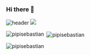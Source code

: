 ### Hi there 👋
![header](https://capsule-render.vercel.app/api?type=wave&color=auto&height=300&section=header&text=capsule%20render&fontSize=90)
<a href="https://velog.io/@sparkling0_0"><img src="https://img.shields.io/badge/Tech blog-20C997?style=flat-square&logo=Velog&&logoColor=white"/></a>
 

<p><img align="left" src="https://github-readme-stats.vercel.app/api/top-langs?username=pipisebastian&show_icons=true&locale=en&layout=compact" alt="pipisebastian" /></p>

<p>&nbsp;<img align="center" src="https://github-readme-stats.vercel.app/api?username=pipisebastian&show_icons=true&locale=en" alt="pipisebastian" /></p>

<p><img align="center" src="https://github-readme-streak-stats.herokuapp.com/?user=pipisebastian&" alt="pipisebastian" /></p>
